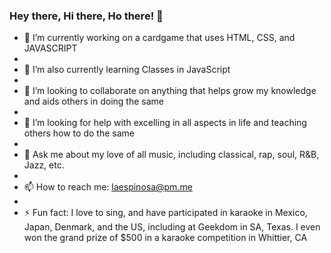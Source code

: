 ### Hey there, Hi there, Ho there! 👋

- 🔭 I’m currently working on a cardgame that uses HTML, CSS, and JAVASCRIPT
- 
- 🌱 I’m also currently learning Classes in JavaScript
- 
- 👯 I’m looking to collaborate on anything that helps grow my knowledge and aids others in doing the same
- 
- 🤔 I’m looking for help with excelling in all aspects in life and teaching others how to do the same
- 
- 💬 Ask me about my love of all music, including classical, rap, soul, R&B, Jazz, etc.
- 
- 📫 How to reach me: laespinosa@pm.me
- 
- ⚡ Fun fact: I love to sing, and have participated in karaoke in Mexico, Japan, Denmark, and the US, including at Geekdom in SA, Texas. I even won the grand prize of $500 in a karaoke competition in Whittier, CA
<!--
**louie-espinosa/louie-espinosa** is a ✨ _special_ ✨ repository because its `README.md` (this file) appears on your GitHub profile.

Here are some ideas to get you started:

-->
